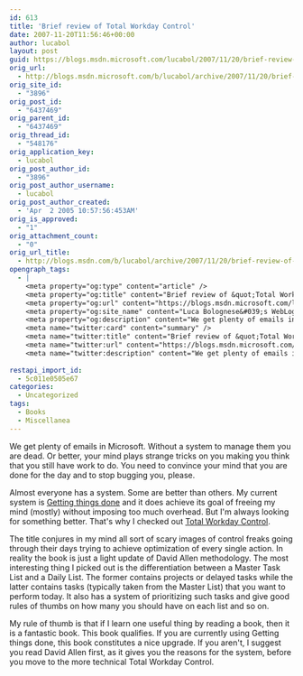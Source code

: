 ```yaml
---
id: 613
title: 'Brief review of Total Workday Control'
date: 2007-11-20T11:56:46+00:00
author: lucabol
layout: post
guid: https://blogs.msdn.microsoft.com/lucabol/2007/11/20/brief-review-of-quottotal-workday-controlquot/
orig_url:
  - http://blogs.msdn.microsoft.com/b/lucabol/archive/2007/11/20/brief-review-of-total-workday-control.aspx
orig_site_id:
  - "3896"
orig_post_id:
  - "6437469"
orig_parent_id:
  - "6437469"
orig_thread_id:
  - "548176"
orig_application_key:
  - lucabol
orig_post_author_id:
  - "3896"
orig_post_author_username:
  - lucabol
orig_post_author_created:
  - 'Apr  2 2005 10:57:56:453AM'
orig_is_approved:
  - "1"
orig_attachment_count:
  - "0"
orig_url_title:
  - http://blogs.msdn.com/b/lucabol/archive/2007/11/20/brief-review-of-quottotal-workday-controlquot.aspx
opengraph_tags:
  - |
    <meta property="og:type" content="article" />
    <meta property="og:title" content="Brief review of &quot;Total Workday Control&quot;" />
    <meta property="og:url" content="https://blogs.msdn.microsoft.com/lucabol/2007/11/20/brief-review-of-quottotal-workday-controlquot/" />
    <meta property="og:site_name" content="Luca Bolognese&#039;s WebLog" />
    <meta property="og:description" content="We get plenty of emails in Microsoft. Without a system to manage them you are dead. Or better, your mind plays strange tricks on you making you think that you still have work to do. You need to convince your mind that you are done for the day and to stop bugging you, please. Almost..." />
    <meta name="twitter:card" content="summary" />
    <meta name="twitter:title" content="Brief review of &quot;Total Workday Control&quot;" />
    <meta name="twitter:url" content="https://blogs.msdn.microsoft.com/lucabol/2007/11/20/brief-review-of-quottotal-workday-controlquot/" />
    <meta name="twitter:description" content="We get plenty of emails in Microsoft. Without a system to manage them you are dead. Or better, your mind plays strange tricks on you making you think that you still have work to do. You need to convince your mind that you are done for the day and to stop bugging you, please. Almost..." />
    
restapi_import_id:
  - 5c011e0505e67
categories:
  - Uncategorized
tags:
  - Books
  - Miscellanea
---
```

We get plenty of emails in Microsoft. Without a system to manage them you are dead. Or better, your mind plays strange tricks on you making you think that you still have work to do. You need to convince your mind that you are done for the day and to stop bugging you, please.

Almost everyone has a system. Some are better than others. My current system is [Getting things done](http://www.amazon.com/Getting-Things-Done-Stress-Free-Productivity/dp/0142000280) and it does achieve its goal of freeing my mind (mostly) without imposing too much overhead. But I'm always looking for something better. That's why I checked out [Total Workday Control](http://www.amazon.com/Total-Workday-Control-Microsoft-Outlook/dp/0974930415).

The title conjures in my mind all sort of scary images of control freaks going through their days trying to achieve&nbsp;optimization of every single action. In reality the book is just a light update of David Allen methodology. The most interesting thing I picked out is the differentiation between a Master Task List and a Daily List. The former contains projects or delayed tasks while the latter contains tasks (typically taken from the Master List) that you want to perform today. It also has a system of prioritizing such tasks and give good rules of thumbs on how many you&nbsp;should have on each list and so on.

My rule of thumb is that if I learn one useful thing by reading a book, then it is a fantastic book. This book qualifies. If you are currently using Getting things done, this book constitutes a nice upgrade. If you aren't, I suggest you read David Allen first, as it gives you the reasons for the system, before you move to the more technical Total Workday Control.